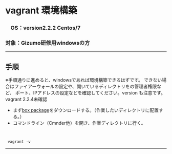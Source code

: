 # vagrant 環境構築
### 　OS：version2.2.2 Centos/7 
### 対象：Gizumo研修用windowsの方

---

## 手順

※手順通りに進めると、windowsであれば環境構築できるはずです。
できない場合はファイアーウォールの設定や、開いているディレクトリをの管理者権限など、
ポート、IPアドレスの設定などを確認してください。version も注意です。vagrant 2.2.4未確認

- まず[box package]()をダウンロードする。（作業したいディレクトリに配置する。）
- コマンドライン（Cmnder他）を開き、作業ディレクトリに行く。

![]()

```cd

 vagrant -v

```


---
